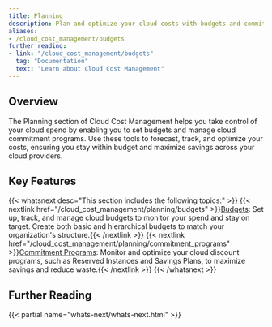 ```yaml
---
title: Planning
description: Plan and optimize your cloud costs with budgets and commitment programs in Cloud Cost Management.
aliases:
- /cloud_cost_management/budgets
further_reading:
- link: "/cloud_cost_management/budgets"
  tag: "Documentation"
  text: "Learn about Cloud Cost Management"
---
```


## Overview

The Planning section of Cloud Cost Management helps you take control of your cloud spend by enabling you to set budgets and manage cloud commitment programs. Use these tools to forecast, track, and optimize your costs, ensuring you stay within budget and maximize savings across your cloud providers.

## Key Features

{{< whatsnext desc="This section includes the following topics:" >}}
    {{< nextlink href="/cloud_cost_management/planning/budgets" >}}<u>Budgets</u>: Set up, track, and manage cloud budgets to monitor your spend and stay on target. Create both basic and hierarchical budgets to match your organization's structure.{{< /nextlink >}}
    {{< nextlink href="/cloud_cost_management/planning/commitment_programs" >}}<u>Commitment Programs</u>: Monitor and optimize your cloud discount programs, such as Reserved Instances and Savings Plans, to maximize savings and reduce waste.{{< /nextlink >}}
{{< /whatsnext >}}

## Further Reading

{{< partial name="whats-next/whats-next.html" >}}

